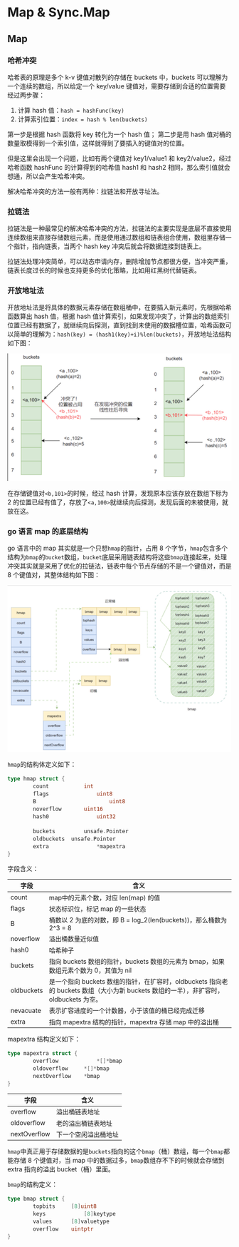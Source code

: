 # Map & Sync.Map

## Map

### 哈希冲突

哈希表的原理是多个 k-v 键值对散列的存储在 buckets 中，buckets 可以理解为一个连续的数组，所以给定一个 key/value 键值对，需要存储到合适的位置需要经过两步骤：

1. 计算 hash 值：`hash = hashFunc(key)`
2. 计算索引位置：`index = hash % len(buckets)`

第一步是根据 hash 函数将 key 转化为一个 hash 值；
第二步是用 hash 值对桶的数量取模得到一个索引值，这样就得到了要插入的键值对的位置。

但是这里会出现一个问题，比如有两个键值对 key1/value1 和 key2/value2，经过哈希函数 hashFunc 的计算得到的哈希值 hash1 和 hash2 相同，那么索引值就会想通，所以会产生哈希冲突。

解决哈希冲突的方法一般有两种：拉链法和开放寻址法。

### 拉链法

拉链法是一种最常见的解决哈希冲突的方法，拉链法的主要实现是底层不直接使用连续数组来直接存储数组元素，而是使用通过数组和链表组合使用，数组里存储一个指针，指向链表，当两个 hash key 冲突后就会将数据连接到链表上。

拉链法处理冲突简单，可以动态申请内存，删除增加节点都很方便，当冲突严重，链表长度过长的时候也支持更多的优化策略，比如用红黑树代替链表。

### 开放地址法

开放地址法是将具体的数据元素存储在数组桶中，在要插入新元素时，先根据哈希函数算出 hash 值，根据 hash 值计算索引，如果发现冲突了，计算出的数组索引位置已经有数据了，就继续向后探测，直到找到未使用的数据槽位置，哈希函数可以简单的理解为：`hash(key) = (hash1(key)+i)%len(buckets)`，开放地址法结构如下图：

![Map开放地址法](../image/Map开放地址法.png)

在存储键值对`<b,101>`的时候，经过 hash 计算，发现原本应该存放在数组下标为 2 的位置已经有值了，存放了`<a,100>`就继续向后探测，发现后面的未被使用，就放在这。

### go 语言 map 的底层结构

go 语言中的 map 其实就是一个只想`hmap`的指针，占用 8 个字节，`hmap`包含多个结构为`bmap`的`bucket`数组，`bucket`底层采用链表结构将这些`bmap`连接起来，处理冲突其实就是采用了优化的拉链法，链表中每个节点存储的不是一个键值对，而是 8 个键值对，其整体结构如下图：

![Maphmap结构图](../image/Maphmap结构图.png)

`hmap`的结构体定义如下：

```go
type hmap struct {
		count 			int
		flags				uint8
		B						uint8
		noverflow		uint16
		hash0				uint32

		buckets			unsafe.Pointer
		oldbuckets	unsafe.Pointer
		extra				*mapextra
}
```

字段含义：

| 字段       | 含义                                                         |
| ---------- | ------------------------------------------------------------ |
| count      | map中的元素个数，对应 len(map) 的值                          |
| flags      | 状态标识位，标记 map 的一些状态                              |
| B          | 桶数以 2 为底的对数，即 B = log_2(len(buckets))，那么桶数为 2^3 = 8 |
| noverflow  | 溢出桶数量近似值                                             |
| hash0      | 哈希种子                                                     |
| buckets    | 指向 buckets 数组的指针，buckets 数组的元素为 bmap，如果数组元素个数为 0，其值为 nil |
| oldbuckets | 是一个指向 buckets 数组的指针，在扩容时，oldbuckets 指向老的 buckets 数组（大小为新 buckets 数组的一半），非扩容时，oldbuckets 为空。 |
| nevacuate  | 表示扩容进度的一个计数器，小于该值的桶已经完成迁移           |
| extra      | 指向 mapextra 结构的指针，mapextra 存储 map 中的溢出桶       |

mapextra 结构定义如下：

```go
type mapextra struct {
		overflow			*[]*bmap
		oldoverflow		*[]*bmap
		nextOverflow	*bmap
}
```

| 字段         | 含义                 |
| ------------ | -------------------- |
| overflow     | 溢出桶链表地址       |
| oldoverflow  | 老的溢出桶链表地址   |
| nextOverflow | 下一个空闲溢出桶地址 |

`hmap`中真正用于存储数据的是`buckets`指向的这个`bmap`（桶）数组，每一个`bmap`都能存储 8 个键值对，当 map 中的数据过多，`bmap`数组存不下的时候就会存储到 extra 指向的溢出 bucket（桶）里面。

`bmap`的结构定义：

```go
type bmap struct {
		topbits		[8]uint8
		keys			[8]keytype
		values		[8]valuetype
		overflow	uintptr
}
```